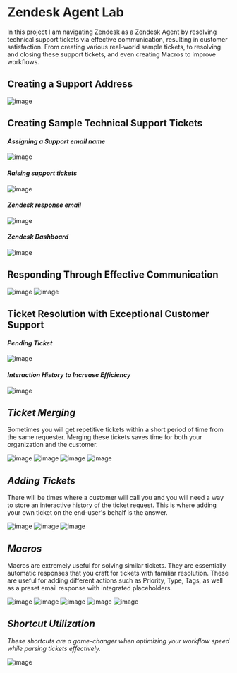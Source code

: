 # Zendesk Agent Lab
In this project I am navigating Zendesk as a Zendesk Agent by resolving technical support tickets via effective communication, resulting in customer satisfaction. From creating various real-world sample tickets, to resolving and closing these support tickets, and even creating Macros to improve workflows.

## Creating a Support Address
![image](https://github.com/user-attachments/assets/b3902767-e370-48ed-9980-b532b84ef474)

## Creating Sample Technical Support Tickets

#### _Assigning a Support email name_
![image](https://github.com/user-attachments/assets/bf699304-2cca-47a4-bfab-ae56f90d8aeb)

#### _Raising support tickets_
![image](https://github.com/user-attachments/assets/4ecd2080-2e79-4ae9-9bb1-6de233f4bc7f)

#### _Zendesk response email_
![image](https://github.com/user-attachments/assets/3fa5dff0-a21c-418b-9487-fae6d4a7bb04)

#### _Zendesk Dashboard_
![image](https://github.com/user-attachments/assets/e06b7b9a-0633-4f52-98f5-e6ec9236a1c2)

## Responding Through Effective Communication

![image](https://github.com/user-attachments/assets/eec734a2-f125-449d-813b-e9abdd5a3c26)
![image](https://github.com/user-attachments/assets/9a8e3d84-e8b9-4736-845c-b2e5b4a4c921)

## Ticket Resolution with Exceptional Customer Support 

#### _Pending Ticket_

![image](https://github.com/user-attachments/assets/c6dc9b49-c2b6-4fd6-ad03-bd2cd378baf2)

#### _Interaction History to Increase Efficiency_

![image](https://github.com/user-attachments/assets/089bfa90-b7e9-4769-ba6c-3db0a3c334dc)

## _Ticket Merging_
Sometimes you will get repetitive tickets within a short period of time from the same requester. Merging these tickets saves time for both your organization and the customer.

![image](https://github.com/user-attachments/assets/5a7220e7-0acd-4042-ae1c-0f633142fe9a)
![image](https://github.com/user-attachments/assets/8b4c6c4e-40b7-4656-8925-161b13bc1f11)
![image](https://github.com/user-attachments/assets/77b2153c-888d-46ed-8ac8-730763be7a4c)
![image](https://github.com/user-attachments/assets/190cc875-7fd6-4285-9abe-cdf204dd454e)

## _Adding Tickets_
There will be times where a customer will call you and you will need a way to store an interactive history of the ticket request. This is where adding your own ticket on the end-user's behalf is the answer. 

![image](https://github.com/user-attachments/assets/57ab10cd-3e98-4a07-aacd-bcc2ad2d85ad)
![image](https://github.com/user-attachments/assets/b5d58a8b-91fb-4110-a83b-124f545980a7)
![image](https://github.com/user-attachments/assets/23b30e63-54bf-430e-83b2-d98d6fcb0c4d)

## _Macros_
Macros are extremely useful for solving similar tickets. They are essentially automatic responses that you craft for tickets with familiar resolution. These are useful for adding different actions such as Priority, Type, Tags, as well as a preset email response with integrated placeholders.

![image](https://github.com/user-attachments/assets/76ea9d4a-7c8c-435f-9c4c-6b4223154e7e)
![image](https://github.com/user-attachments/assets/57c092ea-9316-44d5-963f-876148fdc47a)
![image](https://github.com/user-attachments/assets/8ec5682c-d7bc-4e0c-a07b-c5ffb05bd676)
![image](https://github.com/user-attachments/assets/a75018e4-1ba0-48c0-94bb-9c44f7b9a309)
![image](https://github.com/user-attachments/assets/722f1d10-486a-4596-bf16-5cb3d2a33951)

## _Shortcut Utilization_
_These shortcuts are a game-changer when optimizing your workflow speed while parsing tickets effectively._

![image](https://github.com/user-attachments/assets/862e7d73-c947-4897-9255-5bf7fdded975)




























